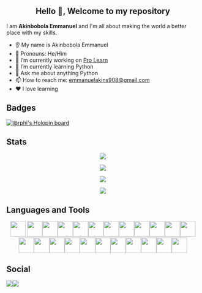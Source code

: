 <h2 align="center">Hello 👋, Welcome to my repository</h2>

<p>I am <b>Akinbobola Emmanuel</b> and I'm all about making the world a better place with my skills.</p>

* 👂 My name is Akinbobola Emmanuel
* 👩 Pronouns: He/Him
* 🔭 I’m currently working on [Pro Learn](https://prolearn.onrender.com)
* 🌱 I’m currently learning Python
* 💬 Ask me about anything Python
* 📫 How to reach me: [emmanuelakins908@gmail.com](mailto:emmanuelakins908@gmail.com)
* ❤️ I love learning

## Badges
[![@rphi's Holopin board](https://holopin.io/api/user/board?user=emmanuel04)](https://holopin.io/@emmanuel04)

## Stats
<p align="center">
<img src="https://streak-stats.demolab.com?user=akins-dev&theme=highcontrast"/>
</p>

<p align="center">
<img src="https://github-readme-stats.vercel.app/api?username=akins-dev&show_icons=true&theme=highcontrast"/>
</p>

<p align="center">
<img src="https://github-readme-stats.vercel.app/api/top-langs?username=akins-dev&layout=compact&theme=highcontrast"/>
</p>

<p align="center">
<img src="https://github-profile-trophy.vercel.app/?username=akins-dev&row=1"/>
</p>

## Languages and Tools
<p align="center">
<img src="https://cdn.jsdelivr.net/gh/devicons/devicon/icons/bootstrap/bootstrap-original.svg" width="40" height="40" />        <img src="https://cdn.jsdelivr.net/gh/devicons/devicon/icons/bash/bash-original.svg" width="40" height="40" /><img src="https://cdn.jsdelivr.net/gh/devicons/devicon/icons/c/c-original.svg" width="40" height="40" /><img src="https://cdn.jsdelivr.net/gh/devicons/devicon/icons/canva/canva-original.svg" width="40" height="40"/><img src="https://cdn.jsdelivr.net/gh/devicons/devicon/icons/css3/css3-original.svg" width="40" height="40"/><img src="https://cdn.jsdelivr.net/gh/devicons/devicon/icons/django/django-plain.svg" width="40" height="40"/><img src="https://cdn.jsdelivr.net/gh/devicons/devicon/icons/flask/flask-original.svg" width="40" height="40"/><img src="https://cdn.jsdelivr.net/gh/devicons/devicon/icons/git/git-original.svg" width="40" height="40"/><img src="https://cdn.jsdelivr.net/gh/devicons/devicon/icons/github/github-original.svg" width="40" height="40"/><img src="https://cdn.jsdelivr.net/gh/devicons/devicon/icons/heroku/heroku-original.svg" width="40" height="40"/><img src="https://cdn.jsdelivr.net/gh/devicons/devicon/icons/html5/html5-original.svg" width="40" height="40"/><img src="https://cdn.jsdelivr.net/gh/devicons/devicon/icons/javascript/javascript-original.svg" width="40" height="40"/><img src="https://cdn.jsdelivr.net/gh/devicons/devicon/icons/latex/latex-original.svg" width="40" height="40"/><img src="https://cdn.jsdelivr.net/gh/devicons/devicon/icons/linux/linux-original.svg" width="40" height="40"/><img src="https://cdn.jsdelivr.net/gh/devicons/devicon/icons/mongodb/mongodb-original.svg" width="40" height="40"/><img src="https://cdn.jsdelivr.net/gh/devicons/devicon/icons/nodejs/nodejs-original.svg" width="40" height="40"/><img src="https://cdn.jsdelivr.net/gh/devicons/devicon/icons/numpy/numpy-original.svg" width="40" height="40"/><img src="https://cdn.jsdelivr.net/gh/devicons/devicon/icons/pandas/pandas-original.svg" width="40" height="40"/><img src="https://cdn.jsdelivr.net/gh/devicons/devicon/icons/python/python-original.svg" width="40" height="40"/><img src="https://cdn.jsdelivr.net/gh/devicons/devicon/icons/react/react-original.svg" width="40" height="40"/><img src="https://cdn.jsdelivr.net/gh/devicons/devicon/icons/selenium/selenium-original.svg" width="40" height="40"/><img src="https://cdn.jsdelivr.net/gh/devicons/devicon/icons/sqlalchemy/sqlalchemy-original.svg" width="40" height="40"/><img src="https://cdn.jsdelivr.net/gh/devicons/devicon/icons/sqlite/sqlite-original.svg" width="40" height="40"/>      
</p>
        
## Social
[![](https://img.shields.io/badge/linkedin-%230077B5.svg?style=for-the-badge&logo=linkedin)](https://www.linkedin.com/in/akins-dev/)[![](https://img.shields.io/badge/Twitter-12345?style=for-the-badge&logo=twitter&logoColor=blue)](https://twitter.com/akins_dev)